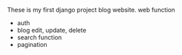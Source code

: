 These is my first django project blog website.
web function
- auth
- blog edit, update, delete
- search function
- pagination